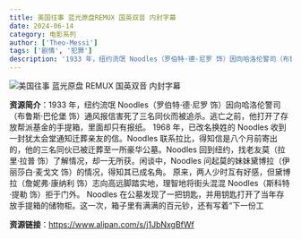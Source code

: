 ```yaml
---
title: 美国往事 蓝光原盘REMUX 国英双音 内封字幕
date: 2024-06-14
category: 电影系列
author: ['Theo-Messi']
tags: ['剧情', '犯罪']
description: '1933 年，纽约流氓 Noodles（罗伯特·德·尼罗 饰）因向哈洛伦警司（布鲁斯·巴伦堡 饰）通风报信害死了三名同伙而被追杀。逃亡之前，他打开了存放帮派基金的手提箱，里面却只有报纸。 1968 年，已改名换姓的 Noodles 收到一封犹太会堂通知迁葬亲友的信。Noodles 联系拉比，得知信是八个月前寄出的，他的三名同伙已被迁葬至一所豪华公墓。Noodles 回到纽约，找老友莫（拉里·拉普 饰）了解情况，却一无所获。闲谈中，Noodles 问起莫的妹妹黛博拉（伊丽莎白·麦戈文 饰）的情况，得知其已成名角。 原来，两人少时互有好感，但黛博拉（詹妮弗·康纳利 饰）志向高远脚踏实地，理智地将街头混混 Noodles（斯科特·提勒 饰）拒于门外。 Noodles 在公墓发现了一把钥匙，并用钥匙打开了当年存放手提箱的储物柜。这一次，箱子里有满满的百元钞，还有写着“下一份工'
---
```


![美国往事 蓝光原盘 REMUX 国英双音 内封字幕](https://p5.itc.cn/images01/20231010/66e5a1f2d89741d8a280d44cea12721e.png)

**资源简介**：1933 年，纽约流氓 Noodles（罗伯特·德·尼罗 饰）因向哈洛伦警司（布鲁斯·巴伦堡 饰）通风报信害死了三名同伙而被追杀。逃亡之前，他打开了存放帮派基金的手提箱，里面却只有报纸。 1968 年，已改名换姓的 Noodles 收到一封犹太会堂通知迁葬亲友的信。Noodles 联系拉比，得知信是八个月前寄出的，他的三名同伙已被迁葬至一所豪华公墓。Noodles 回到纽约，找老友莫（拉里·拉普 饰）了解情况，却一无所获。闲谈中，Noodles 问起莫的妹妹黛博拉（伊丽莎白·麦戈文 饰）的情况，得知其已成名角。 原来，两人少时互有好感，但黛博拉（詹妮弗·康纳利 饰）志向高远脚踏实地，理智地将街头混混 Noodles（斯科特·提勒 饰）拒于门外。 Noodles 在公墓发现了一把钥匙，并用钥匙打开了当年存放手提箱的储物柜。这一次，箱子里有满满的百元钞，还有写着“下一份工

**资源链接**：https://www.alipan.com/s/j1JbNxgBfWf
